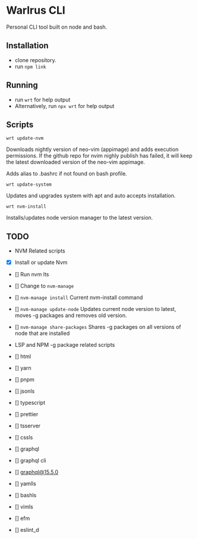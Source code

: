 # Warlrus CLI

Personal CLI tool built on node and bash.

## Installation

- clone repository.
- run `npm link`

## Running

- run `wrt` for help output
- Alternatively, run `npx wrt` for help output

## Scripts

`wrt update-nvm`

Downloads nightly version of neo-vim (appimage) and adds execution permissions. If the github repo for nvim nighly publish has failed, it will keep the latest downloaded version of the neo-vim appimage.

Adds alias to .bashrc if not found on bash profile.

`wrt update-system`

Updates and upgrades system with apt and auto accepts installation.

`wrt nvm-install`

Installs/updates node version manager to the latest version.

## TODO

- NVM Related scripts

- [x] Install or update Nvm
- [] Run nvm lts
- [] Change to `nvm-manage`
- [] `nvm-manage install` Current nvm-install command
- [] `nvm-manage update-node` Updates current node version to latest, moves -g packages and removes old version.
- [] `nvm-manage share-packages` Shares -g packages on all versions of node that are installed

- LSP and NPM -g package related scripts

- [] html
- [] yarn
- [] pnpm
- [] jsonls
- [] typescript
- [] prettier
- [] tsserver
- [] cssls
- [] graphql
- [] graphql cli
- [] graphql@15.5.0
- [] yamlls
- [] bashls
- [] vimls
- [] efm
- [] eslint_d
